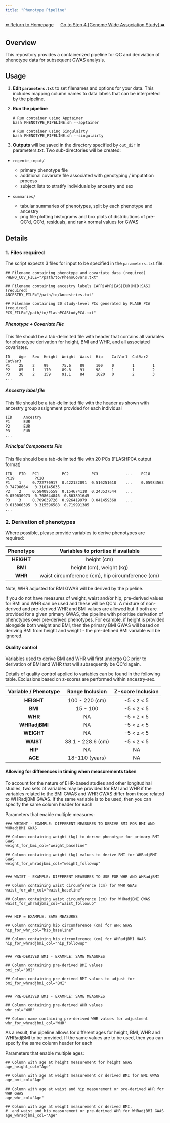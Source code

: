 ```yaml
---
title: "Phenotype Pipeline"
---
```

<div style="display: flex; justify-content: space-between; align-items: center;">
  <a href="./index.html">⬅️ Return to Homepage</a>
  <a href="./gwas.html">Go to Step 4 [Genome Wide Association Study] ➡️</a>
</div>

## Overview

This repository provides a containerized pipeline for QC and deriviation of phenotype data for subsequent GWAS analysis.

## Usage

1. **Edit `parameters.txt`** to set filenames and options for your data. This includes mapping column names to data labels that can be interpreted by the pipeline.

2. **Run the pipeline**

    ```
    # Run container using Apptainer
    bash PHENOTYPE_PIPELINE.sh --apptainer
    
    # Run container using Singulairty
    bash PHENOTYPE_PIPELINE.sh --singulairty
    ```

3. **Outputs** will be saved in the directory specified by `out_dir` in parameters.txt. Two sub-directories will be created:

  * `regenie_input/`
    * primary phenotype file
    * additional covariate file associated with genotyping / imputation process
    * subject lists to stratify individuals by ancestry and sex

  * `summaries/`
    * tabular summaries of phenotypes, split by each phenotype and ancestry
    * png file plotting histograms and box plots of distributions of pre-QC'd, QC'd, residuals, and rank normal values for GWAS


## Details

### 1. Files required
The script expects 3 files for input to be specified in the `parameters.txt` file.
```
## Filename containing phenotype and covariate data (required)
PHENO_COV_FILE="/path/to/PhenoCovars.txt"

## Filename containing ancestry labels [AFR|AMR|EAS|EUR|MID|SAS] (required)
ANCESTRY_FILE="/path/to/Ancestries.txt"

## Filename containing 20 study-level PCs generated by FLASH PCA (required)
PCS_FILE="/path/to/FlashPCAStudyPCA.txt"
```
##### Phenotype + Covariate File
This file should be a tab-delimited file with header that contains all variables for phenotype derivation for height, BMI and WHR, and all associated covariates. 

```
ID    Age   Sex  Height  Weight  Waist  Hip    CatVar1  CatVar2  CatVar3
P1    25    2    99      75.6    89     100    0        1        1
P2    85    1    170     89.8    91     98     1        1        2
P3    36    2    159     91.1    84     1020   0        2        3
...
```
##### Ancestry label file
This file should be a tab-delimited file with the header as shown with ancestry group assignment provided for each individual
```
IID     Ancestry
P1      EUR
P2      EUR
P3      EUR
...
```
##### Principal Components File
This file should be a tab-delimited file with 20 PCs (FLASHPCA output format)
```
IID   FID   PC1          PC2          PC3            ...    PC18         PC19         PC20          
P1    1     0.722770917  0.422132091  0.516251618    ...    0.05984563   0.74798664   0.310145635
P2    2     0.584095559  0.154674118  0.243537544    ...    0.059630973  0.708644846  0.863891645
P3    3     0.709639726  0.926419979  0.041459368    ...    0.613060395  0.315596588  0.719991385
...
```


### 2. Derivation of phenotypes
Where possible, please provide variables to derive phenotypes are required:

| Phenotype | Variables to priortise if available |
| :---: | :---: |
| **HEIGHT** | height (cm) |
| **BMI** | height (cm), weight (kg) |
| **WHR** | waist circumference (cm), hip circumference (cm) |

Note, WHR adjusted for BMI GWAS will be derived by the pipeline.

If you do not have measures of weight, waist and/or hip, pre-derived values for BMI and WHR can be used and these will be QC'd. 
A mixture of non-derived and pre-derived WHR and BMI values are allowed but if both are provided for a given primary GWAS, 
the pipeline with prioritise derivation of phenotypes over pre-derived phenotypes. For example, if height is provided alongside both weight and BMI, then the primary BMI GWAS
will based on deriving BMI from height and weight - the pre-defined BMI variable will be ignored. 


#### Quality control
Variables used to derive BMI and WHR will first undergo QC prior to derivation of BMI and WHR that will subsequently be QC'd again.

Details of quality control applied to variables can be found in the following table. Exclusions based on z-scores are performed within ancestry-sex.

| Variable / Phenotype | Range Inclusion | Z-score Inclusion |
| :---:       | :---:              | :---: |
| **HEIGHT**    | 100 - 220 (cm)    | -5 < z < 5 |
| **BMI**       | 15 - 100          | -5 < z < 5 |
| **WHR**       | NA               | -5 < z < 5 |
| **WHRadjBMI** | NA               | -5 < z < 5 |
| **WEIGHT**    | NA               | -5 < z < 5 |
| **WAIST**     | 38.1 - 228.6 (cm) | -5 < z < 5 |
| **HIP**       | NA               | NA |
| **AGE**       | 18-110 (years)    | NA |


#### Allowing for differences in timing when measurements taken
To account for the nature of EHR-based studies and other longitudinal studies,
two sets of variables may be provided for BMI and WHR if the variables related to the BMI GWAS and WHR GWAS differ from those related to WHRadjBMI GWAS. 
If the same variable is to be used, then you can specify the same column header for each
 
Parameters that enable multiple measures:
```
### WEIGHT - EXAMPLE: DIFFERENT MEASURES TO DERIVE BMI FOR BMI AND WHRadjBMI GWAS

## Column containing weight (kg) to derive phenotype for primary BMI GWAS
weight_for_bmi_col="weight_baseline"

## Column containing weight (kg) values to derive BMI for WHRadjBMI GWAS
weight_for_whradjbmi_col="weight_followup"


### WAIST - EXAMPLE: DIFFERENT MEASURES TO USE FOR WHR AND WHRadjBMI

## Column containing waist circumference (cm) for WHR GWAS
waist_for_whr_col="waist_baseline"

## Column containing waist circumference (cm) for WHRadjBMI GWAS
waist_for_whradjbmi_col="waist_followup"


### HIP = EXAMPLE: SAME MEASURES

## Column containing hip circumference (cm) for WHR GWAS
hip_for_whr_col="hip_baseline"

## Column containing hip circumference (cm) for WHRadjBMI HWAS
hip_for_whradjbmi_col="hip_followup"


### PRE-DERIVED BMI - EXAMPLE: SAME MEASURES

## Column containing pre-derived BMI values
bmi_col="BMI"

## Column containing pre-derived BMI values to adjust for
bmi_for_whradjbmi_col="BMI"


### PRE-DERIVED BMI - EXAMPLE: SAME MEASURES

## Column containing pre-derived WHR values 
whr_col="WHR"

## Column name containing pre-derived WHR values for adjustment
whr_for_whradjbmi_col="WHR"
```

As a result, the pipeline allows for different ages for height, BMI, WHR and WHRadjBMI to be provided. 
If the same values are to be used, then you can specify the same column header for each

Parameters that enable multiple ages:
```
## Column with age at height measurement for height GWAS
age_height_col="Age"

## Column with age at weight measurement or derived BMI for BMI GWAS
age_bmi_col="Age"

## Column with age at waist and hip measurement or pre-derived WHR for WHR GWAS
age_whr_col="Age"

## Column with age at weight measurement or derived BMI, 
#  and waist and hip measurement or pre-derived WHR for WHRadjBMI GWAS
age_whradjbmi_col="Age"
```

